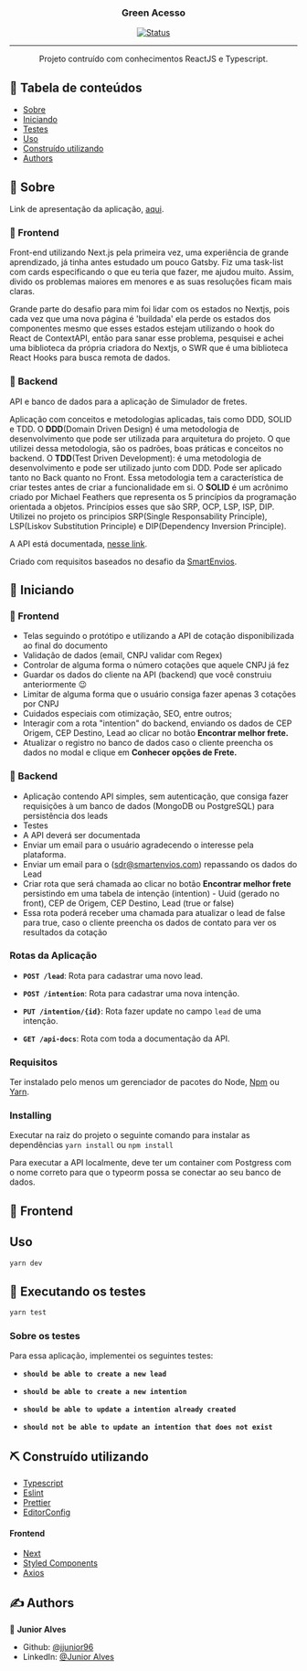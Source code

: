 <h3 align="center">Green Acesso</h3>

<div align="center">

[![Status](https://img.shields.io/badge/status-active-success.svg)]()

</div>

---

<p align="center"> Projeto contruído com conhecimentos ReactJS e Typescript.
   <br>
</p>

## 📝 Tabela de conteúdos

- [Sobre](#about)
- [Iniciando](#getting_started)
- [Testes](#tests)
- [Uso](#usage)
- [Construído utilizando](#built_using)
- [Authors](#authors)

## 🧐 Sobre <a name = "about"></a>

Link de apresentação da aplicação, [aqui](https://youtu.be/3eR5tTskKn0).

### 🎈 Frontend

Front-end utilizando Next.js pela primeira vez, uma experiência de grande aprendizado, já tinha antes estudado um pouco Gatsby. Fiz uma task-list com cards especificando o que eu teria que fazer, me ajudou muito. Assim, divido os problemas maiores em menores e as suas resoluções ficam mais claras.

Grande parte do desafio para mim foi lidar com os estados no Nextjs, pois cada vez que uma nova página é 'buildada' ela perde os estados dos componentes mesmo que esses estados estejam utilizando o hook do React de ContextAPI, então para sanar esse problema, pesquisei e achei uma biblioteca da própria criadora do Nextjs, o SWR que é uma biblioteca React Hooks para busca remota de dados.

### 🎈 Backend

API e banco de dados para a aplicação de Simulador de fretes.

Aplicação com conceitos e metodologias aplicadas, tais como DDD, SOLID e TDD. O **DDD**(Domain Driven Design) é uma metodologia de desenvolvimento que pode ser utilizada para arquitetura do projeto. O que utilizei dessa metodologia, são os padrões, boas práticas e conceitos no backend. O **TDD**(Test Driven Development): é uma metodologia de desenvolvimento e pode ser utilizado junto com DDD. Pode ser aplicado tanto no Back quanto no Front. Essa metodologia tem a característica de criar testes antes de criar a funcionalidade em si. O **SOLID** é um acrônimo criado por Michael Feathers que representa os 5 princípios da programação orientada a objetos. Princípios esses que são SRP, OCP, LSP, ISP, DIP. Utilizei no projeto os principios SRP(Single Responsability Principle), LSP(Liskov Substitution Principle) e DIP(Dependency Inversion Principle).

A API está documentada, [nesse link](https://app.swaggerhub.com/apis/larabeatrizms/Simulador-de-fretes/1.0.0).

Criado com requisitos baseados no desafio da [SmartEnvios](https://www.notion.so/laragostack/Challenge-SmartDev-cedd1407785b49ceaf1a8283370f3956).

## 🏁 Iniciando <a name = "getting_started"></a>

### 🎈 Frontend

- Telas seguindo o protótipo e utilizando a API de cotação disponibilizada ao final do documento
- Validação de dados (email, CNPJ validar com Regex)
- Controlar de alguma forma o número cotações que aquele CNPJ já fez
- Guardar os dados do cliente na API (backend) que você construiu anteriormente 😉
- Limitar de alguma forma que o usuário consiga fazer apenas 3 cotações por CNPJ
- Cuidados especiais com otimização, SEO, entre outros;
- Interagir com a rota "intention" do backend, enviando os dados de CEP Origem, CEP Destino, Lead ao clicar no botão **Encontrar melhor frete.**
- Atualizar o registro no banco de dados caso o cliente preencha os dados no modal e clique em **Conhecer opções de Frete.**

### 🎈 Backend

- Aplicação contendo API simples, sem autenticação, que consiga fazer requisições à um banco de dados (MongoDB ou PostgreSQL) para persistência dos leads
- Testes
- A API deverá ser documentada
- Enviar um email para o usuário agradecendo o interesse pela plataforma.
- Enviar um email para o (sdr@smartenvios.com) repassando os dados do Lead
- Criar rota que será chamada ao clicar no botão **Encontrar melhor frete** persistindo em uma tabela de intenção (intention) - Uuid (gerado no front), CEP de Origem, CEP Destino, Lead (true or false)
- Essa rota poderá receber uma chamada para atualizar o lead de false para true, caso o cliente preencha os dados de contato para ver os resultados da cotação

### Rotas da Aplicação

- **`POST /lead`**: Rota para cadastrar uma novo lead.

- **`POST /intention`**: Rota para cadastrar uma nova intenção.

- **`PUT /intention/{id}`**: Rota fazer update no campo `lead` de uma intenção.

* **`GET /api-docs`**: Rota com toda a documentação da API.

### Requisitos

Ter instalado pelo menos um gerenciador de pacotes do Node, [Npm](https://www.npmjs.com/) ou [Yarn](https://yarnpkg.com/).

### Installing

Executar na raiz do projeto o seguinte comando para instalar as dependências `yarn install` ou `npm install`

Para executar a API localmente, deve ter um container com Postgress com o nome correto para que o typeorm possa se conectar ao seu banco de dados.

## 🎈 Frontend

## Uso <a name="usage"></a>

```sh
yarn dev
```

## 🔧 Executando os testes <a name = "tests"></a>

```sh
yarn test
```

### Sobre os testes

Para essa aplicação, implementei os seguintes testes:

- **`should be able to create a new lead`**

- **`should be able to create a new intention`**

- **`should be able to update a intention already created`**

- **`should not be able to update an intention that does not exist`**

## ⛏️ Construído utilizando <a name = "built_using"></a>

- [Typescript](https://www.typescriptlang.org/)
- [Eslint](https://eslint.org/)
- [Prettier](https://prettier.io/)
- [EditorConfig](https://editorconfig.org/)

#### Frontend

- [Next](https://nextjs.org/)
- [Styled Components](https://styled-components.com/)
- [Axios](https://github.com/axios/axios)


## ✍️ Authors <a name = "authors"></a>

👤 **Junior Alves**

- Github: [@jjunior96](https://github.com/jjunior96)
- LinkedIn: [@Junior Alves](https://www.linkedin.com/in/junior-alves-b66a10127/)
